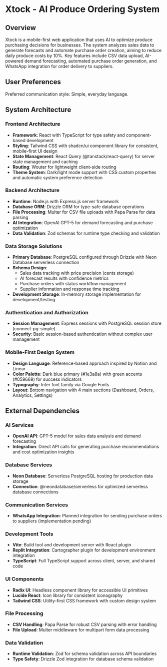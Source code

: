 # Xtock - AI Produce Ordering System

## Overview

Xtock is a mobile-first web application that uses AI to optimize produce purchasing decisions for businesses. The system analyzes sales data to generate forecasts and automate purchase order creation, aiming to reduce daily produce costs by 10%. Key features include CSV data upload, AI-powered demand forecasting, automated purchase order generation, and WhatsApp integration for order delivery to suppliers.

## User Preferences

Preferred communication style: Simple, everyday language.

## System Architecture

### Frontend Architecture
- **Framework**: React with TypeScript for type safety and component-based development
- **Styling**: Tailwind CSS with shadcn/ui component library for consistent, mobile-first UI design
- **State Management**: React Query (@tanstack/react-query) for server state management and caching
- **Routing**: Wouter for lightweight client-side routing
- **Theme System**: Dark/light mode support with CSS custom properties and automatic system preference detection

### Backend Architecture
- **Runtime**: Node.js with Express.js server framework
- **Database ORM**: Drizzle ORM for type-safe database operations
- **File Processing**: Multer for CSV file uploads with Papa Parse for data parsing
- **AI Integration**: OpenAI GPT-5 for demand forecasting and purchase optimization
- **Data Validation**: Zod schemas for runtime type checking and validation

### Data Storage Solutions
- **Primary Database**: PostgreSQL configured through Drizzle with Neon Database serverless connection
- **Schema Design**: 
  - Sales data tracking with price precision (cents storage)
  - AI forecast results with confidence metrics
  - Purchase orders with status workflow management
  - Supplier information and response time tracking
- **Development Storage**: In-memory storage implementation for development/testing

### Authentication and Authorization
- **Session Management**: Express sessions with PostgreSQL session store (connect-pg-simple)
- **Security**: Basic session-based authentication without complex user management

### Mobile-First Design System
- **Design Language**: Reference-based approach inspired by Notion and Linear
- **Color Palette**: Dark blue primary (#1e3a8a) with green accents (#059669) for success indicators
- **Typography**: Inter font family via Google Fonts
- **Layout**: Bottom navigation with 4 main sections (Dashboard, Orders, Analytics, Settings)

## External Dependencies

### AI Services
- **OpenAI API**: GPT-5 model for sales data analysis and demand forecasting
- **Integration**: Direct API calls for generating purchase recommendations and cost optimization insights

### Database Services
- **Neon Database**: Serverless PostgreSQL hosting for production data storage
- **Connection**: @neondatabase/serverless for optimized serverless database connections

### Communication Services
- **WhatsApp Integration**: Planned integration for sending purchase orders to suppliers (implementation pending)

### Development Tools
- **Vite**: Build tool and development server with React plugin
- **Replit Integration**: Cartographer plugin for development environment integration
- **TypeScript**: Full TypeScript support across client, server, and shared code

### UI Components
- **Radix UI**: Headless component library for accessible UI primitives
- **Lucide React**: Icon library for consistent iconography
- **Tailwind CSS**: Utility-first CSS framework with custom design system

### File Processing
- **CSV Handling**: Papa Parse for robust CSV parsing with error handling
- **File Upload**: Multer middleware for multipart form data processing

### Data Validation
- **Runtime Validation**: Zod for schema validation across API boundaries
- **Type Safety**: Drizzle Zod integration for database schema validation